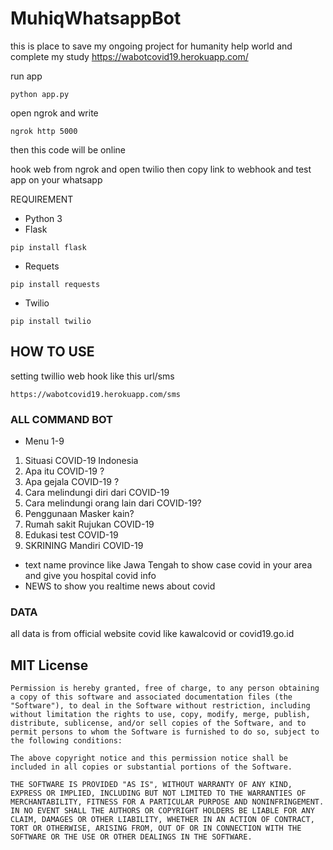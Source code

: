 # MuhiqWhatsappBot
this is place to save my ongoing project for humanity help world
and complete my study
https://wabotcovid19.herokuapp.com/

run app
```console
python app.py
```
open ngrok and write
```console
ngrok http 5000
```
then this code will be online

hook web from ngrok and open twilio then copy link to webhook and test app on your whatsapp

REQUIREMENT
- Python 3
- Flask 
```console
pip install flask
```
- Requets
```console
pip install requests
```
- Twilio
```console
pip install twilio
```
## HOW TO USE

setting twillio web hook like this url/sms
```console
https://wabotcovid19.herokuapp.com/sms
```

### ALL COMMAND BOT 
- Menu 1-9
 1. Situasi COVID-19 Indonesia 
 2. Apa itu COVID-19 ? 
 3. Apa gejala COVID-19 ? 
 4. Cara melindungi diri dari COVID-19 
 5. Cara melindungi orang lain dari COVID-19? 
 6. Penggunaan Masker kain? 
 7. Rumah sakit Rujukan COVID-19 
 8. Edukasi test COVID-19
 9. SKRINING Mandiri COVID-19

- text name province like Jawa Tengah to show case covid in your area and give you hospital covid info
- NEWS to show you realtime news about covid

### DATA 
all data is from official website covid like kawalcovid or covid19.go.id

 ## MIT License
 
 ```
Permission is hereby granted, free of charge, to any person obtaining a copy of this software and associated documentation files (the "Software"), to deal in the Software without restriction, including without limitation the rights to use, copy, modify, merge, publish, distribute, sublicense, and/or sell copies of the Software, and to permit persons to whom the Software is furnished to do so, subject to the following conditions:

The above copyright notice and this permission notice shall be included in all copies or substantial portions of the Software.

THE SOFTWARE IS PROVIDED "AS IS", WITHOUT WARRANTY OF ANY KIND, EXPRESS OR IMPLIED, INCLUDING BUT NOT LIMITED TO THE WARRANTIES OF MERCHANTABILITY, FITNESS FOR A PARTICULAR PURPOSE AND NONINFRINGEMENT. IN NO EVENT SHALL THE AUTHORS OR COPYRIGHT HOLDERS BE LIABLE FOR ANY CLAIM, DAMAGES OR OTHER LIABILITY, WHETHER IN AN ACTION OF CONTRACT, TORT OR OTHERWISE, ARISING FROM, OUT OF OR IN CONNECTION WITH THE SOFTWARE OR THE USE OR OTHER DEALINGS IN THE SOFTWARE.
```

